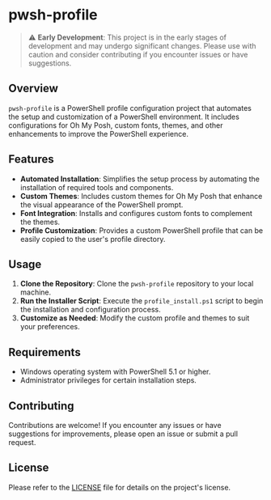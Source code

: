 # pwsh-profile

> :warning: **Early Development**: This project is in the early stages of development and may undergo significant changes. Please use with caution and consider contributing if you encounter issues or have suggestions.

## Overview

`pwsh-profile` is a PowerShell profile configuration project that automates the setup and customization of a PowerShell environment. It includes configurations for Oh My Posh, custom fonts, themes, and other enhancements to improve the PowerShell experience.

## Features

- **Automated Installation**: Simplifies the setup process by automating the installation of required tools and components.
- **Custom Themes**: Includes custom themes for Oh My Posh that enhance the visual appearance of the PowerShell prompt.
- **Font Integration**: Installs and configures custom fonts to complement the themes.
- **Profile Customization**: Provides a custom PowerShell profile that can be easily copied to the user's profile directory.

## Usage

1. **Clone the Repository**: Clone the `pwsh-profile` repository to your local machine.
2. **Run the Installer Script**: Execute the `profile_install.ps1` script to begin the installation and configuration process.
3. **Customize as Needed**: Modify the custom profile and themes to suit your preferences.

## Requirements

- Windows operating system with PowerShell 5.1 or higher.
- Administrator privileges for certain installation steps.

## Contributing

Contributions are welcome! If you encounter any issues or have suggestions for improvements, please open an issue or submit a pull request.

## License

Please refer to the [LICENSE](LICENSE) file for details on the project's license.
